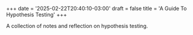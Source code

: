 +++
date = '2025-02-22T20:40:10-03:00'
draft = false
title = 'A Guide To Hypothesis Testing'
+++

A collection of notes and reflection on hypothesis testing.
